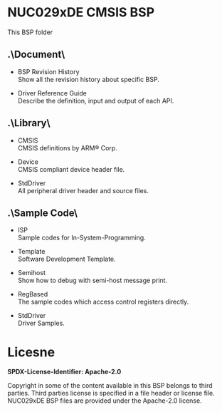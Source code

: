 # NUC029xDE CMSIS BSP

This BSP folder

## .\Document\


- BSP Revision History<br>
	Show all the revision history about specific BSP.

- Driver Reference Guide<br>
	Describe the definition, input and output of each API.

## .\Library\


- CMSIS<br>
	CMSIS definitions by ARM® Corp.

- Device<br>
	CMSIS compliant device header file.

- StdDriver<br>
	All peripheral driver header and source files.

## .\Sample Code\


- ISP<br>
	Sample codes for In-System-Programming.

- Template<br>
	Software Development Template.

- Semihost<br>
	Show how to debug with semi-host message print.

- RegBased<br>
	The sample codes which access control registers directly.

- StdDriver<br>
	Driver Samples.


# Licesne

**SPDX-License-Identifier: Apache-2.0**

Copyright in some of the content available in this BSP belongs to third parties.
Third parties license is specified in a file header or license file.
NUC029xDE BSP files are provided under the Apache-2.0 license.

